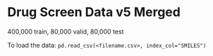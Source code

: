 # Drug Screen Data v5 Merged

400,000 train, 80,000 valid, 80,000 test

To load the data:
`pd.read_csv(<filename.csv>, index_col="SMILES")`
